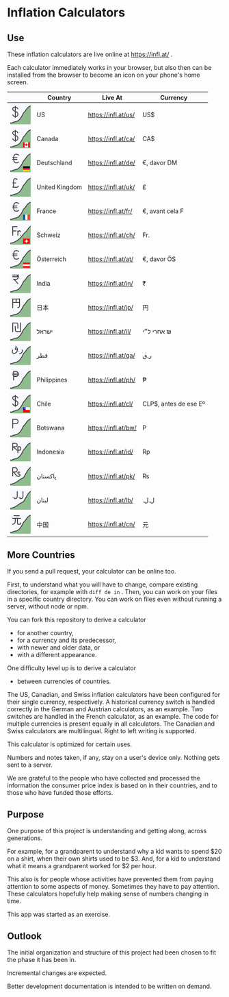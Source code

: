 # Inflation Calculators

## Use

These inflation calculators are live online at
https://infl.at/
.

Each calculator immediately works in your browser,
but also then
can be installed from the browser to become an icon on your phone's home screen.

| &#x2003; | Country | Live At | Currency |
| --- | --- | --- | --- |
| ![US icon](us/inflation-us.svg) | US | https://infl.at/us/ | US$ |
| ![CA icon](ca/inflation-ca.svg) | Canada | https://infl.at/ca/ | CA$ |
| ![DE icon](de/inflation-de.svg) | Deutschland | https://infl.at/de/ | €, davor DM |
| ![UK icon](uk/inflation-uk.svg) | United Kingdom | https://infl.at/uk/ | £ |
| ![FR icon](fr/inflation-fr.svg) | France | https://infl.at/fr/ | €, avant cela F |
| ![CH icon](ch/inflation-ch.svg) | Schweiz | https://infl.at/ch/ | Fr. |
| ![AT icon](at/inflation-at.svg) | Österreich | https://infl.at/at/ | €, davor ÖS |
| ![IN icon](in/inflation-in.svg) | India | https://infl.at/in/ | ₹ |
| ![JP icon](jp/inflation-jp.svg) | 日本 | https://infl.at/jp/ | 円 |
| ![IL icon](il/inflation-il.svg) | ישראל | https://infl.at/il/ | &#x2067;₪ אחרי ל״י&#x2069; |
| ![QA icon](qa/inflation-qa.svg) | قطر | https://infl.at/qa/ | ر.ق |
| ![PH icon](ph/inflation-ph.svg) | Philippines | https://infl.at/ph/ | ₱ |
| ![CL icon](cl/inflation-cl.svg) | Chile | https://infl.at/cl/ | CLP$, antes de ese Eº |
| ![BW icon](bw/inflation-bw.svg) | Botswana | https://infl.at/bw/ | P |
| ![ID icon](id/inflation-id.svg) | Indonesia | https://infl.at/id/ | Rp |
| ![PK icon](pk/inflation-pk.svg) | پاکستان | https://infl.at/pk/ | ₨ |
| ![LB icon](lb/inflation-lb.svg) | لبنان | https://infl.at/lb/ | ⁧ل.ل.⁩ |
| ![CN icon](cn/inflation-cn.svg) | 中国 | https://infl.at/cn/ | 元 |

## More Countries

If you send a pull request, your calculator can be online too.

First, to understand what you will have to change, compare existing directories,
for example with `diff de in` .
Then, you can work on your files in a specific country directory.
You can work on files even without running a server, without node or npm.

You can fork this repository to derive a calculator

- for another country,
- for a currency and its predecessor,
- with newer and older data, or
- with a different appearance.

One difficulty level up is to derive a calculator

- between currencies of countries.

The US, Canadian, and Swiss inflation calculators have been configured for their
single currency, respectively.
A historical currency switch is handled correctly in the German and Austrian
calculators, as an example.
Two switches are handled in the French calculator, as an example.
The code for multiple currencies is present equally in all calculators.
The Canadian and Swiss calculators are multilingual.
Right to left writing is supported.

This calculator is optimized for certain uses.

Numbers and notes taken, if any, stay on a user's device only.
Nothing gets sent to a server.

We are grateful to the people who have collected and processed the
information the consumer price index is based on in their countries,
and to those who have funded those efforts.

## Purpose

One purpose of this project is understanding and getting along,
across generations.

For example,
for a grandparent to understand why a kid wants to spend $20 on a shirt,
when their own shirts used to be $3.
And, for a kid to understand what it means a grandparent worked for $2 per hour.

This also is for people whose activities have prevented them from
paying attention to some aspects of money.
Sometimes they have to pay attention.
These calculators hopefully help making sense of numbers changing in time.

This app was started as an exercise.

## Outlook

The initial organization and structure of this project had been chosen to fit
the phase it has been in.

Incremental changes are expected.

Better development documentation is intended to be written on demand.
